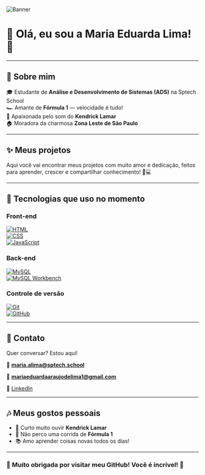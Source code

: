 
![Banner](https://github.com/EduardaLima-09/EduardaLima-09/blob/main/Minha%20Linha%20Do%20Tempo.svg)

 # 🌸 Olá, eu sou a Maria Eduarda Lima! 🌸

---

## 💖 Sobre mim

🎓 Estudante de **Análise e Desenvolvimento de Sistemas (ADS)** na Sptech School  
🏎️ Amante de **Fórmula 1** — velocidade é tudo!  
🎤 Apaixonada pelo som do **Kendrick Lamar**  
🏠 Moradora da charmosa **Zona Leste de São Paulo**  

---

## ✨ Meus projetos

Aqui você vai encontrar meus projetos com muito amor e dedicação, feitos para aprender, crescer e compartilhar conhecimento! 🌱💻

---

## 🎀 Tecnologias que uso no momento

### Front-end  
[![HTML](https://img.shields.io/badge/HTML-%23FF69B4.svg?style=for-the-badge&logo=html5&logoColor=white)](https://developer.mozilla.org/pt-BR/docs/Web/HTML)  
[![CSS](https://img.shields.io/badge/CSS-%23FF69B4.svg?style=for-the-badge&logo=css3&logoColor=white)](https://developer.mozilla.org/pt-BR/docs/Web/CSS)  
[![JavaScript](https://img.shields.io/badge/JavaScript-%23FF69B4.svg?style=for-the-badge&logo=javascript&logoColor=white)](https://developer.mozilla.org/pt-BR/docs/Web/JavaScript)  

### Back-end  
[![MySQL](https://img.shields.io/badge/MySQL-%23FF69B4.svg?style=for-the-badge&logo=mysql&logoColor=white)](https://www.mysql.com/)  
[![MySQL Workbench](https://img.shields.io/badge/MySQL_Workbench-%23FF69B4.svg?style=for-the-badge&logo=mysql&logoColor=white)](https://www.mysql.com/products/workbench/)


### Controle de versão  
[![Git](https://img.shields.io/badge/Git-%23FF69B4.svg?style=for-the-badge&logo=git&logoColor=white)](https://git-scm.com/)  
[![GitHub](https://img.shields.io/badge/GitHub-%23FF69B4.svg?style=for-the-badge&logo=github&logoColor=white)](https://github.com/)  


---

## 💌 Contato

Quer conversar? Estou aqui!  

📧 **maria.alima@sptech.school** 

📧 **mariaeduardaaraujodelima1@gmail.com** 

🔗 [LinkedIn](https://www.linkedin.com/in/maria-eduarda-araujo-de-lima-833829264/) 

---

## 🎶 Meus gostos pessoais

- 🎵 Curto muito ouvir **Kendrick Lamar**  
- 🏁 Não perco uma corrida de **Fórmula 1**  
- 📚 Amo aprender coisas novas todos os dias!  

---

### 💖 Muito obrigada por visitar meu GitHub! Você é incrível! 🌷
